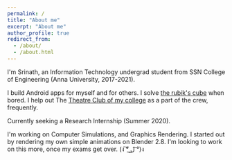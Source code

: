 ```yaml
---
permalink: /
title: "About me"
excerpt: "About me"
author_profile: true
redirect_from: 
  - /about/
  - /about.html
---
```


I'm Srinath, an Information Technology undergrad student from SSN College of Engineering (Anna University, 2017-2021).

I build Android apps for myself and for others.
I solve [the rubik's cube](https://www.worldcubeassociation.org/persons/2015SRIN10) when bored.
I help out The [Theatre Club of my college](https://www.instagram.com/ssnlightsoutplease) as a part of the crew, frequently.

Currently seeking a Research Internship (Summer 2020).

I'm working on Computer Simulations, and Graphics Rendering. I started out by rendering my own simple animations on Blender 2.8. I'm looking to work on this more, once my exams get over. 
(ง ͠° ͟ل͜ ͡°)ง
